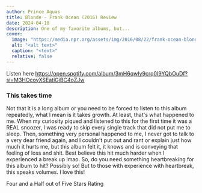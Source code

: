 ```yaml
---
author: Prince Aguas
title: Blonde - Frank Ocean (2016) Review
date: 2024-04-18
description: One of my favorite albums, but...
cover:
  image: "https://media.npr.org/assets/img/2016/08/22/frank-ocean-blond_sq-c949586de86261136541d9e21e1860dcc43155f9.jpg?s=1100&c=50&f=jpeg"
  alt: "<alt text>"
  caption: "<text>"
  relative: false
---
```


Listen here
https://open.spotify.com/album/3mH6qwIy9crq0I9YQbOuDf?si=M3HOcoyXSEatiGiBC4oZJw
### This takes time

Not that it is a long album or you need to be forced to listen to this album repeatedly, what I mean is it takes growth.
At least, that's what happened to me. 
When my curiosity piqued and listened to this for the first time it was a REAL snoozer, I was ready to skip every single track that did not put me to sleep. 
Then, something very personal happened to me, I never got to talk to a very dear friend again, and I couldn't put out and rant or explain just how much it hurts me, but this album felt it, it knows and is conveying that feeling of loss and shit. 
Best believe this hit much harder when I experienced a break up lmao. 
So, do you need something heartbreaking for this album to hit? Possibly so! 
But to those with experience with heartbreak, this speaks volumes. 
I love this!

Four and a Half out of Five Stars Rating